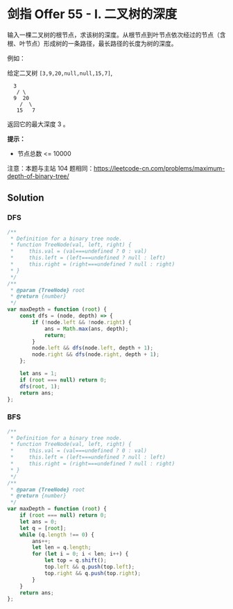 # 剑指 Offer 55 - I. 二叉树的深度

输入一棵二叉树的根节点，求该树的深度。从根节点到叶节点依次经过的节点（含根、叶节点）形成树的一条路径，最长路径的长度为树的深度。

例如：

给定二叉树 `[3,9,20,null,null,15,7]`,

```
  3
   / \
  9  20
    /  \
   15   7
```

返回它的最大深度 3 。

**提示：**

-   节点总数 <= 10000

注意：本题与主站 104 题相同：https://leetcode-cn.com/problems/maximum-depth-of-binary-tree/

## Solution

### DFS

```js
/**
 * Definition for a binary tree node.
 * function TreeNode(val, left, right) {
 *     this.val = (val===undefined ? 0 : val)
 *     this.left = (left===undefined ? null : left)
 *     this.right = (right===undefined ? null : right)
 * }
 */
/**
 * @param {TreeNode} root
 * @return {number}
 */
var maxDepth = function (root) {
    const dfs = (node, depth) => {
        if (!node.left && !node.right) {
            ans = Math.max(ans, depth);
            return;
        }
        node.left && dfs(node.left, depth + 1);
        node.right && dfs(node.right, depth + 1);
    };

    let ans = 1;
    if (root === null) return 0;
    dfs(root, 1);
    return ans;
};
```

### BFS

```js
/**
 * Definition for a binary tree node.
 * function TreeNode(val, left, right) {
 *     this.val = (val===undefined ? 0 : val)
 *     this.left = (left===undefined ? null : left)
 *     this.right = (right===undefined ? null : right)
 * }
 */
/**
 * @param {TreeNode} root
 * @return {number}
 */
var maxDepth = function (root) {
    if (root === null) return 0;
    let ans = 0;
    let q = [root];
    while (q.length !== 0) {
        ans++;
        let len = q.length;
        for (let i = 0; i < len; i++) {
            let top = q.shift();
            top.left && q.push(top.left);
            top.right && q.push(top.right);
        }
    }
    return ans;
};
```
